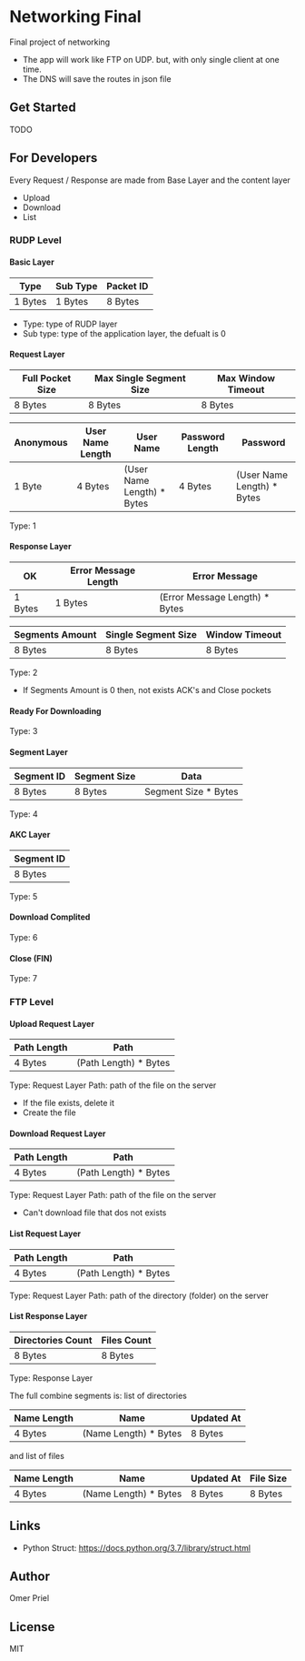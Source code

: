 # Networking Final

Final project of networking

* The app will work like FTP on UDP. but, with only single client at one time.
* The DNS will save the routes in json file

## Get Started

TODO

## For Developers

Every Request / Response are made from Base Layer and the content layer

* Upload
* Download
* List

### RUDP Level

#### Basic Layer

|   Type  |  Sub Type  | Packet ID |
|---------|------------|-----------|
| 1 Bytes | 1 Bytes    | 8 Bytes   |

* Type:     type of RUDP layer
* Sub type: type of the application layer, the defualt is 0

#### Request Layer

| Full Pocket Size | Max Single Segment Size | Max Window Timeout |
|------------------|-------------------------|--------------------|
| 8 Bytes          | 8 Bytes                 | 8 Bytes            |

| Anonymous | User Name Length |         User Name          | Password Length |         Password           |
|-----------|------------------|----------------------------|-----------------|----------------------------|
| 1 Byte    | 4 Bytes          | (User Name Length) * Bytes | 4 Bytes         | (User Name Length) * Bytes |

Type: 1

#### Response Layer

| OK      | Error Message Length |         Error Message          |
|---------|----------------------|--------------------------------|
| 1 Bytes | 1 Bytes              | (Error Message Length) * Bytes |

| Segments Amount | Single Segment Size | Window Timeout |
|-----------------|---------------------|----------------|
| 8 Bytes         | 8 Bytes             | 8 Bytes        |

Type: 2

* If Segments Amount is 0 then, not exists ACK's and Close pockets

#### Ready For Downloading

Type: 3

#### Segment Layer

| Segment ID | Segment Size |         Data         |
|------------|--------------|----------------------|
| 8 Bytes    | 8 Bytes      | Segment Size * Bytes |

Type: 4

#### AKC Layer

| Segment ID |
|------------|
| 8 Bytes    |

Type: 5

#### Download Complited

Type: 6

#### Close (FIN)

Type: 7

### FTP Level

#### Upload Request Layer

| Path Length |         Path          |
|-------------|-----------------------|
| 4 Bytes     | (Path Length) * Bytes |

Type: Request Layer
Path: path of the file on the server

* If the file exists, delete it
* Create the file

#### Download Request Layer

| Path Length |         Path          |
|-------------|-----------------------|
| 4 Bytes     | (Path Length) * Bytes |

Type: Request Layer
Path: path of the file on the server

* Can't download file that dos not exists

#### List Request Layer

| Path Length |         Path          |
|-------------|-----------------------|
| 4 Bytes     | (Path Length) * Bytes |

Type: Request Layer
Path: path of the directory (folder) on the server

#### List Response Layer

|  Directories Count |  Files Count |
|--------------------|--------------|
| 8 Bytes            | 8 Bytes      |

Type: Response Layer

The full combine segments is:
list of directories

| Name Length |         Name          | Updated At |
|-------------|-----------------------|------------|
| 4 Bytes     | (Name Length) * Bytes | 8 Bytes    |

and list of files

| Name Length |         Name          | Updated At | File Size  |
|-------------|-----------------------|------------|------------|
| 4 Bytes     | (Name Length) * Bytes | 8 Bytes    | 8 Bytes    |


## Links

* Python Struct: <https://docs.python.org/3.7/library/struct.html>

## Author

Omer Priel

## License

MIT
